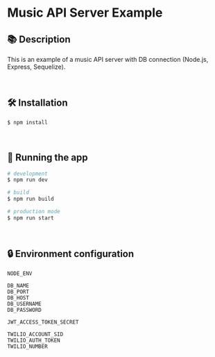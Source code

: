 # Music API Server Example

## 📚 Description

This is an example of a music API server with DB connection (Node.js, Express, Sequelize).

<br/>

## 🛠️ Installation

```bash
$ npm install
```

<br/>

## 🚀 Running the app

```bash
# development
$ npm run dev

# build
$ npm run build

# production mode
$ npm run start
```

<br/>

## 🔒 Environment configuration

```
NODE_ENV

DB_NAME
DB_PORT
DB_HOST
DB_USERNAME
DB_PASSWORD

JWT_ACCESS_TOKEN_SECRET

TWILIO_ACCOUNT_SID
TWILIO_AUTH_TOKEN
TWILIO_NUMBER
```

